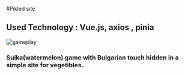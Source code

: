 #Pikled site

## Used Technology : Vue.js, axios , pinia

![gameplay](https://github.com/user-attachments/assets/dfc7bdef-a1e1-4efc-9262-c1865ce39bd7)

### Suika(watermelon) game with Bulgarian touch hidden in a simple site for vegetibles.


